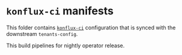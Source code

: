 # `konflux-ci` manifests

This folder contains [`konflux-ci`](konfluxci) configuration that is synced with the downstream `tenants-config`.

[konfluxci]: https://konflux-ci.de

This build pipelines for nightly operator release.

